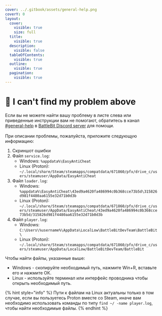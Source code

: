```yaml
---
cover: ../.gitbook/assets/general-help.png
coverY: 0
layout:
  cover:
    visible: true
    size: full
  title:
    visible: true
  description:
    visible: false
  tableOfContents:
    visible: true
  outline:
    visible: true
  pagination:
    visible: true
---
```


# 🤨 I can't find my problem above

Если вы не можете найти вашу проблему в листе слева или приведенные инструкции вам не помогают, обратитесь в канал [#general-help](https://discord.com/channels/303681520202285057/1023557475242360852) в [BattleBit Discord server](https://discord.com/battlebit) для помощи.\
\
При описании проблемы, пожалуйста, приложите следующую информацию:

1. Скриншот ошибки
2. Файл `service.log`:
   * Windows: `%appdata%\EasyAntiCheat`
   * Linux (Proton): `~/.local/share/Steam/steamapps/compatdata/671860/pfx/drive_c/users/steamuser/AppData/EasyAntiCheat`
3. Файл `loader.log`:
   * Windows: `%appdata%\EasyAntiCheat\43ed9a4620fa486994c0b368cce73b5d\315826d981f4480aa6155e32d71b0d3b`
   * Linux (Proton): `~/.local/share/Steam/steamapps/compatdata/671860/pfx/drive_c/users/steamuser/AppData/EasyAntiCheat/43ed9a4620fa486994c0b368cce73b5d/315826d981f4480aa6155e32d71b0d3b`
4. Файл `player.log`:
   * Windows: `C:\Users\%username%\AppData\LocalLow\BattleBitDevTeam\BattleBit\`
   * Linux (Proton): `~/.local/share/Steam/steamapps/compatdata/671860/pfx/drive_c/users/steamuser/AppData/LocalLow/BattleBitDevTeam/BattleBit`

Чтобы найти файлы, указанные выше:

* Windows - скопируйте необходимый путь, нажмите Win+R, вставьте его и нажмите ОК.
* Linux - используйте терминал или интерфейс проводника чтобы открыть необходимый путь.



{% hint style="info" %}
Пути к файлам на Linux актуальны только в том случае, если вы пользуетесь Proton вместе со Steam, иначе вам необходимо использовать команды по типу `find ~/ -name player.log`, чтобы найти необходимые файлы.
{% endhint %}
